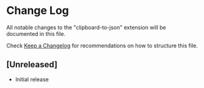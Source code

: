 # Change Log

All notable changes to the "clipboard-to-json" extension will be documented in this file.

Check [Keep a Changelog](http://keepachangelog.com/) for recommendations on how to structure this file.

## [Unreleased]

- Initial release